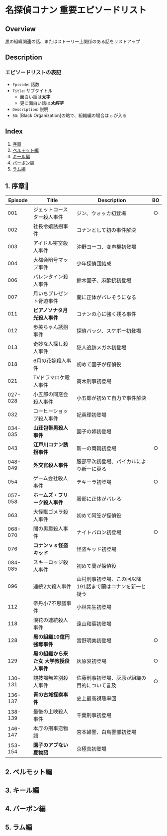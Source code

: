 # 名探偵コナン 重要エピソードリスト

## Overview

黒の組織関連の話、またはストーリー上関係のある話をリストアップ

## Description

### エピソードリストの表記

* `Episode`: 話数
* `Title`: サブタイトル
  * 面白い話は**太字**
  * 更に面白い話は***太斜字***
* `Description`: 説明
* `BO`: [Black Organization]の略で、組織編の場合は `○` が入る

## Index

1. [序章](#序章)
2. [ベルモット編](#ベルモット編)
3. [キール編](#キール編)
4. [バーボン編](#ラム編)
5. [ラム編](#ラム編)

## <a name="序章">1. 序章</a>

| Episode | Title                                   | Description                                               | BO  |
| ------- | --------------------------------------- | --------------------------------------------------------- |:---:|
| 001     | ジェットコースター殺人事件              | ジン、ウォッカ初登場                                      |  ○  |
| 002     | 社長令嬢誘拐事件                        | コナンとして初の事件解決                                  |     |
| 003     | アイドル密室殺人事件                    | 沖野ヨーコ、変声機初登場                                  |     |
| 004     | 大都会暗号マップ事件                    | 少年探偵団結成                                            |     |
| 006     | バレンタイン殺人事件                    | 鈴木園子、麻酔銃初登場                                    |     |
| 007     | 月いちプレゼント脅迫事件                | 蘭に正体がバレそうになる                                  |     |
| 011     | **ピアノソナタ月光殺人事件**            | コナンの心に強く残る事件                                  |     |
| 012     | 歩美ちゃん誘拐事件                      | 探偵バッジ、スケボー初登場                                |     |
| 013     | 奇妙な人探し殺人事件                    | 犯人追跡メガネ初登場                                      |     |
| 018     | 6月の花嫁殺人事件                       | 初めて園子が探偵役                                        |     |
| 021     | TVドラマロケ殺人事件                    | 高木刑事初登場                                            |     |
| 027-028 | 小五郎の同窓会殺人事件                  | 小五郎が初めて自力で事件解決                              |     |
| 032     | コーヒーショップ殺人事件                | 妃英理初登場                                              |     |
| 034-035 | **山荘包帯男殺人事件**                  | 園子の姉初登場                                            |     |
| 043     | **江戸川コナン誘拐事件**                | 新一の両親初登場                                          |  ○  |
| 048-049 | **外交官殺人事件**                      | 服部平次初登場、パイカルにより新一に戻る                  |     |
| 054     | ゲーム会社殺人事件                      | テキーラ初登場                                            |  ○  |
| 057-058 | **ホームズ・フリーク殺人事件**          | 服部に正体がバレる                                        |     |
| 063     | 大怪獣ゴメラ殺人事件                    | 初めて阿笠が探偵役                                        |     |
| 068-070 | 闇の男爵殺人事件                        | ナイトバロン初登場                                        |  ○  |
| 076     | **コナンｖｓ怪盗キッド**                | 怪盗キッド初登場                                          |     |
| 084-085 | スキーロッジ殺人事件                    | 初めて蘭が探偵役                                          |     |
| 096     | 連続2大殺人事件                         | 山村刑事初登場、この回以降191話まで蘭はコナンを新一と疑う |     |
| 112     | 帝丹小7不思議事件                       | 小林先生初登場                                            |     |
| 118     | 浪花の連続殺人事件                      | 遠山和葉初登場                                            |     |
| 128     | **黒の組織10億円強奪事件**              | 宮野明美初登場                                            |  ○  |
| 129     | **黒の組織から来た女 大学教授殺人事件** | 灰原哀初登場                                              |  ○  |
| 130-131 | 競技場無差別殺人事件                    | 佐藤刑事初登場、灰原が組織の目的について言及              |  ○  |
| 136-137 | **青の古城探索事件**                    | 史上最高視聴率回                                          |     |
| 138-139 | 最後の上映殺人事件                      | 千葉刑事初登場                                            |     |
| 146-147 | 本庁の刑事恋物語                        | 宮本婦警、白鳥警部初登場                                  |     |
| 153-154 | **園子のアブない夏物語**                | 京極真初登場                                              |     |

## <a name="ベルモット編">2. ベルモット編</a>

## <a name="キール編">3. キール編</a>

## <a name="バーボン編">4. バーボン編</a>

## <a name="ラム編">5. ラム編</a>
